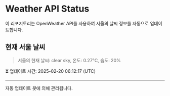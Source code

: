 
# Weather API Status

이 리포지토리는 OpenWeather API를 사용하여 서울의 날씨 정보를 자동으로 업데이트합니다.

## 현재 서울 날씨
> 서울의 현재 날씨: clear sky, 온도: 0.27°C, 습도: 20%

⏳ 업데이트 시간: 2025-02-20 06:12:17 (UTC)

---
자동 업데이트 봇에 의해 관리됩니다.
